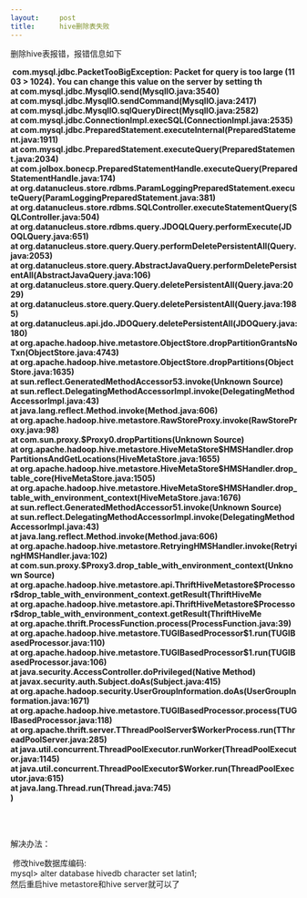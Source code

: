 ```yaml
---
layout:     post
title:      hive删除表失败
---
```

<div id="article_content" class="article_content clearfix csdn-tracking-statistics" data-pid="blog" data-mod="popu_307" data-dsm="post">
								            <link rel="stylesheet" href="https://csdnimg.cn/release/phoenix/template/css/ck_htmledit_views-f76675cdea.css">
						<div class="htmledit_views" id="content_views">
                
<p>删除hive表报错，报错信息如下</p>
<p></p>
<div><strong> com.mysql.jdbc.PacketTooBigException: Packet for query is too large (1103 &gt; 1024). You can change this value on the server by setting th<br>
at com.mysql.jdbc.MysqlIO.send(MysqlIO.java:3540)<br>
at com.mysql.jdbc.MysqlIO.sendCommand(MysqlIO.java:2417)<br>
at com.mysql.jdbc.MysqlIO.sqlQueryDirect(MysqlIO.java:2582)<br>
at com.mysql.jdbc.ConnectionImpl.execSQL(ConnectionImpl.java:2535)<br>
at com.mysql.jdbc.PreparedStatement.executeInternal(PreparedStatement.java:1911)<br>
at com.mysql.jdbc.PreparedStatement.executeQuery(PreparedStatement.java:2034)<br>
at com.jolbox.bonecp.PreparedStatementHandle.executeQuery(PreparedStatementHandle.java:174)<br>
at org.datanucleus.store.rdbms.ParamLoggingPreparedStatement.executeQuery(ParamLoggingPreparedStatement.java:381)<br>
at org.datanucleus.store.rdbms.SQLController.executeStatementQuery(SQLController.java:504)<br>
at org.datanucleus.store.rdbms.query.JDOQLQuery.performExecute(JDOQLQuery.java:651)<br>
at org.datanucleus.store.query.Query.performDeletePersistentAll(Query.java:2053)<br>
at org.datanucleus.store.query.AbstractJavaQuery.performDeletePersistentAll(AbstractJavaQuery.java:106)<br>
at org.datanucleus.store.query.Query.deletePersistentAll(Query.java:2029)<br>
at org.datanucleus.store.query.Query.deletePersistentAll(Query.java:1985)<br>
at org.datanucleus.api.jdo.JDOQuery.deletePersistentAll(JDOQuery.java:180)<br>
at org.apache.hadoop.hive.metastore.ObjectStore.dropPartitionGrantsNoTxn(ObjectStore.java:4743)<br>
at org.apache.hadoop.hive.metastore.ObjectStore.dropPartitions(ObjectStore.java:1635)<br>
at sun.reflect.GeneratedMethodAccessor53.invoke(Unknown Source)<br>
at sun.reflect.DelegatingMethodAccessorImpl.invoke(DelegatingMethodAccessorImpl.java:43)<br>
at java.lang.reflect.Method.invoke(Method.java:606)<br>
at org.apache.hadoop.hive.metastore.RawStoreProxy.invoke(RawStoreProxy.java:98)<br>
at com.sun.proxy.$Proxy0.dropPartitions(Unknown Source)<br>
at org.apache.hadoop.hive.metastore.HiveMetaStore$HMSHandler.dropPartitionsAndGetLocations(HiveMetaStore.java:1655)<br>
at org.apache.hadoop.hive.metastore.HiveMetaStore$HMSHandler.drop_table_core(HiveMetaStore.java:1505)<br>
at org.apache.hadoop.hive.metastore.HiveMetaStore$HMSHandler.drop_table_with_environment_context(HiveMetaStore.java:1676)<br>
at sun.reflect.GeneratedMethodAccessor51.invoke(Unknown Source)<br>
at sun.reflect.DelegatingMethodAccessorImpl.invoke(DelegatingMethodAccessorImpl.java:43)<br>
at java.lang.reflect.Method.invoke(Method.java:606)<br>
at org.apache.hadoop.hive.metastore.RetryingHMSHandler.invoke(RetryingHMSHandler.java:102)<br>
at com.sun.proxy.$Proxy3.drop_table_with_environment_context(Unknown Source)<br>
at org.apache.hadoop.hive.metastore.api.ThriftHiveMetastore$Processor$drop_table_with_environment_context.getResult(ThriftHiveMe<br>
at org.apache.hadoop.hive.metastore.api.ThriftHiveMetastore$Processor$drop_table_with_environment_context.getResult(ThriftHiveMe<br>
at org.apache.thrift.ProcessFunction.process(ProcessFunction.java:39)<br>
at org.apache.hadoop.hive.metastore.TUGIBasedProcessor$1.run(TUGIBasedProcessor.java:110)<br>
at org.apache.hadoop.hive.metastore.TUGIBasedProcessor$1.run(TUGIBasedProcessor.java:106)<br>
at java.security.AccessController.doPrivileged(Native Method)<br>
at javax.security.auth.Subject.doAs(Subject.java:415)<br>
at org.apache.hadoop.security.UserGroupInformation.doAs(UserGroupInformation.java:1671)<br>
at org.apache.hadoop.hive.metastore.TUGIBasedProcessor.process(TUGIBasedProcessor.java:118)<br>
at org.apache.thrift.server.TThreadPoolServer$WorkerProcess.run(TThreadPoolServer.java:285)<br>
at java.util.concurrent.ThreadPoolExecutor.runWorker(ThreadPoolExecutor.java:1145)<br>
at java.util.concurrent.ThreadPoolExecutor$Worker.run(ThreadPoolExecutor.java:615)<br>
at java.lang.Thread.run(Thread.java:745)<br>
)<br></strong></div>
<br><p></p>
<p><br></p>
<p>解决办法：</p>
<p></p>
<div> 修改hive数据库编码:<br>
mysql&gt; alter database hivedb character set latin1;<br>
然后重启hive metastore和hive server就可以了 </div>
<br><p></p>
            </div>
                </div>